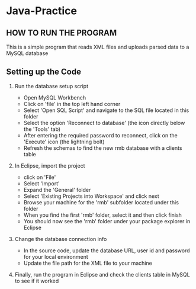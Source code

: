 # Java-Practice

## HOW TO RUN THE PROGRAM

This is a simple program that reads XML files and uploads parsed data to a MySQL database

Setting up the Code
-------------------

1. Run the database setup script
	- Open MySQL Workbench
	- Click on 'file' in the top left hand corner
	- Select 'Open SQL Script' and navigate to the SQL file located in this folder
	- Select the option 'Reconnect to database' (the icon directly below the 'Tools' tab)
	- After entering the required password to reconnect, click on the 'Execute' icon (the lightning bolt)
	- Refresh the schemas to find the new rmb database with a clients table

2. In Eclipse, import the project
	- click on 'File'
	- Select 'Import'
	- Expand the 'General' folder
	- Select 'Existing Projects into Workspace' and click next
	- Browse your machine for the 'rmb' subfolder located under this folder
	- When you find the first 'rmb' folder, select it and then click finish
	- You should now see the 'rmb' folder under your package explorer in Eclipse

3. Change the database connection info
	- In the source code, update the database URL, user id and password for your local environment
	- Update the file path for the XML file to your machine

4. Finally, run the program in Eclipse and check the clients table in MySQL to see if it worked


